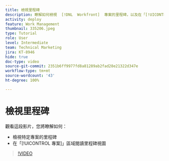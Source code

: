 ```yaml
---
title: 檢視里程碑
description: 瞭解如何檢視  [!DNL  Workfront]  專案的里程碑，以及在「[!UICONTROL 專案]」區域使用里程碑視圖。
activity: deploy
feature: Work Management
thumbnail: 335206.jpeg
type: Tutorial
role: User
level: Intermediate
team: Technical Marketing
jira: KT-8946
hide: true
doc-type: video
source-git-commit: 2351b6ff9977fd8a81289ab2fad28e21322d347e
workflow-type: tm+mt
source-wordcount: '43'
ht-degree: 100%

---
```


# 檢視里程碑

觀看這段影片，您將瞭解如何：

* 檢視特定專案的里程碑
* 在「[!UICONTROL 專案]」區域閱讀里程碑視圖

>[!VIDEO](https://video.tv.adobe.com/v/335206/?quality=12&learn=on)
